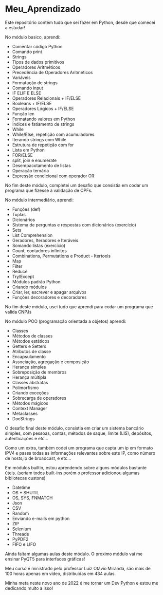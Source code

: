 # Meu_Aprendizado
Este repositório contém tudo que sei fazer em Python, desde que comecei a estudar!

No módulo basico, aprendi:

- Comentar código Python
- Comando print
- Strings
- Tipos de dados primitivos
- Operadores Aritméticos
- Precedência de Operadores Aritméticos
- Variáveis
- Formatação de strings
- Comando input
- IF ELIF E ELSE
- Operadores Relacionais + IF/ELSE
- Booleans + IF/ELSE
- Operadores Lógicos + IF/ELSE
- Função len
- Formatando valores em Python
- Índices e fatiamento de strings
- While
- While/Else, repetição com acumuladores
- Iterando strings com While
- Estrutura de repetição com for
- Lista em Python
- FOR/ELSE
- split, join e enumerate
- Desempacotamento de listas
- Operação ternária
- Expressão condicional com operador OR

No fim deste módulo, completei um desafio que consistia em codar um programa que fizesse a validação de CPFs.

No módulo intermediário, aprendi:

- Funções (def)
- Tuplas
- Dicionários
- Sistema de perguntas e respostas com dicionários (exercício)
- Sets
- List Comprehension
- Geradores, Iteradores e Iteráveis
- Somando listas (exercício)
- Count, contadores infinitos
- Combinations, Permutations e Product - Itertools
- Map
- Filter
- Reduce
- Try/Except
- Módulos padrão Python
- Criando módulos
- Criar, ler, escrever e apagar arquivos
- Funções decoradores e decoradores

No fim deste módulo, usei tudo que aprendi para codar um programa que valida CNPJs

No módulo POO (programação orientada a objetos) aprendi:

- Classes
- Métodos de classes
- Métodos estáticos
- Getters e Setters
- Atributos de classe
- Encapsulamento
- Associação, agregação e composição
- Herança simples
- Sobreposição de membros
- Herança múltipla
- Classes abstratas
- Polimorfismo
- Criando exceções
- Sobrecarga de operadores
- Métodos mágicos
- Context Manager
- Metaclasses
- DocStrings

O desafio final deste módulo, consistia em criar um sistema bancário simples, com pessoas, contas, métodos de saque, limite (LIS), depósitos, autenticações e etc...

Como um extra, também codei um programa que capta um ip em formato IPV4 e passa todas as informações relevantes sobre este IP, como número de hosts,ip de broadcast, e etc...

Em módulos builtin, estou aprendendo sobre alguns módulos bastante úteis. (seriam todos built-ins porém o professor adicionou algumas bibliotecas custons)

- Datetime
- OS + SHUTIL
- OS, SYS, FNMATCH
- Json
- CSV
- Random
- Enviando e-mails em python
- ZIP
- Selenium
- Threads
- PyPDF2
- FIFO e LIFO

Ainda faltam algumas aulas deste módulo. O proximo módulo vai me ensinar PyQT5 para interfaces gráficas!

Meu curso é ministrado pelo professor Luiz Otávio Miranda, são mais de 100 horas apenas em vídeo, distribuidas em 434 aulas.

Minha meta neste novo ano de 2022 é me tornar um Dev Python e estou me dedicando muito a isso!
